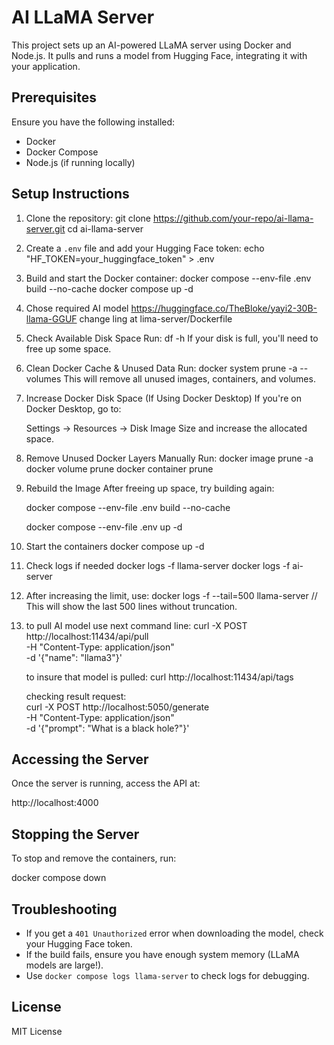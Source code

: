 # AI LLaMA Server

This project sets up an AI-powered LLaMA server using Docker and Node.js. It pulls and runs a model from Hugging Face, integrating it with your application.

## Prerequisites

Ensure you have the following installed:
- Docker
- Docker Compose
- Node.js (if running locally)

## Setup Instructions

1. Clone the repository:
  git clone https://github.com/your-repo/ai-llama-server.git
  cd ai-llama-server
  

2. Create a `.env` file and add your Hugging Face token:
  echo "HF_TOKEN=your_huggingface_token" > .env
   

3. Build and start the Docker container:
   docker compose --env-file .env build --no-cache
   docker compose up -d


4. Chose required AI model
    https://huggingface.co/TheBloke/yayi2-30B-llama-GGUF
    change ling at lima-server/Dockerfile

5. Check Available Disk Space
    Run:
    df -h
    If your disk is full, you'll need to free up some space.

5. Clean Docker Cache & Unused Data
    Run:
    docker system prune -a --volumes
    This will remove all unused images, containers, and volumes.

6. Increase Docker Disk Space (If Using Docker Desktop)
    If you're on Docker Desktop, go to:

    Settings → Resources → Disk Image Size and increase the allocated space.
7. Remove Unused Docker Layers Manually
    Run:
    docker image prune -a
    docker volume prune
    docker container prune
8. Rebuild the Image
    After freeing up space, try building again:
    
    docker compose --env-file .env build --no-cache

    docker compose --env-file .env up -d

9. Start the containers
    docker compose up -d
10. Check logs if needed
    docker logs -f llama-server
    docker logs -f ai-server
11. After increasing the limit, use:
    docker logs -f --tail=500 llama-server // This will show the last 500 lines without truncation.

12. to pull AI model use next command line:
    curl -X POST http://localhost:11434/api/pull \
    -H "Content-Type: application/json" \
    -d '{"name": "llama3"}'

    to insure that model is pulled:
    curl http://localhost:11434/api/tags

    checking result request:  
    curl -X POST http://localhost:5050/generate \
    -H "Content-Type: application/json" \
    -d '{"prompt": "What is a black hole?"}'

## Accessing the Server

Once the server is running, access the API at:

http://localhost:4000


## Stopping the Server

To stop and remove the containers, run:

docker compose down


## Troubleshooting

- If you get a `401 Unauthorized` error when downloading the model, check your Hugging Face token.
- If the build fails, ensure you have enough system memory (LLaMA models are large!).
- Use `docker compose logs llama-server` to check logs for debugging.

## License
MIT License

